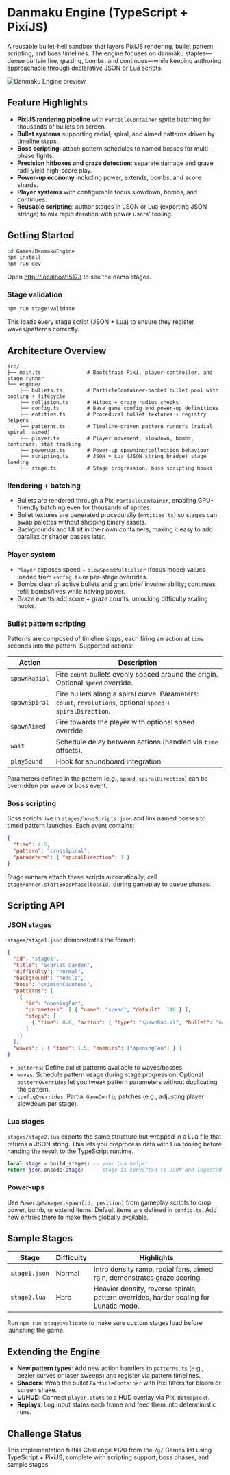 # Danmaku Engine (TypeScript + PixiJS)

A reusable bullet-hell sandbox that layers PixiJS rendering, bullet pattern scripting, and boss timelines. The engine focuses on
danmaku staples—dense curtain fire, grazing, bombs, and continues—while keeping authoring approachable through declarative JSON
or Lua scripts.

![Danmaku Engine preview](../programming%20challenges.png)

## Feature Highlights

- **PixiJS rendering pipeline** with `ParticleContainer` sprite batching for thousands of bullets on screen.
- **Bullet systems** supporting radial, spiral, and aimed patterns driven by timeline steps.
- **Boss scripting**: attach pattern schedules to named bosses for multi-phase fights.
- **Precision hitboxes and graze detection**: separate damage and graze radii yield high-score play.
- **Power-up economy** including power, extends, bombs, and score shards.
- **Player systems** with configurable focus slowdown, bombs, and continues.
- **Reusable scripting**: author stages in JSON or Lua (exporting JSON strings) to mix rapid iteration with power users’ tooling.

## Getting Started

```bash
cd Games/DanmakuEngine
npm install
npm run dev
```

Open <http://localhost:5173> to see the demo stages.

### Stage validation

```bash
npm run stage:validate
```

This loads every stage script (JSON + Lua) to ensure they register waves/patterns correctly.

## Architecture Overview

```
src/
├── main.ts               # Bootstraps Pixi, player controller, and stage runner
└── engine/
    ├── bullets.ts        # ParticleContainer-backed bullet pool with pooling + lifecycle
    ├── collision.ts      # Hitbox + graze radius checks
    ├── config.ts         # Base game config and power-up definitions
    ├── entities.ts       # Procedural bullet textures + registry helpers
    ├── patterns.ts       # Timeline-driven pattern runners (radial, spiral, aimed)
    ├── player.ts         # Player movement, slowdown, bombs, continues, stat tracking
    ├── powerups.ts       # Power-up spawning/collection behaviour
    ├── scripting.ts      # JSON + Lua (JSON string bridge) stage loading
    └── stage.ts          # Stage progression, boss scripting hooks
```

### Rendering + batching

- Bullets are rendered through a Pixi `ParticleContainer`, enabling GPU-friendly batching even for thousands of sprites.
- Bullet textures are generated procedurally (`entities.ts`) so stages can swap palettes without shipping binary assets.
- Backgrounds and UI sit in their own containers, making it easy to add parallax or shader passes later.

### Player system

- `Player` exposes speed + `slowSpeedMultiplier` (focus mode) values loaded from `config.ts` or per-stage overrides.
- Bombs clear all active bullets and grant brief invulnerability; continues refill bombs/lives while halving power.
- Graze events add score + graze counts, unlocking difficulty scaling hooks.

### Bullet pattern scripting

Patterns are composed of timeline steps, each firing an action at `time` seconds into the pattern. Supported actions:

| Action        | Description |
|---------------|-------------|
| `spawnRadial` | Fire `count` bullets evenly spaced around the origin. Optional `speed` override. |
| `spawnSpiral` | Fire bullets along a spiral curve. Parameters: `count`, `revolutions`, optional `speed` + `spiralDirection`. |
| `spawnAimed`  | Fire towards the player with optional speed override. |
| `wait`        | Schedule delay between actions (handled via `time` offsets). |
| `playSound`   | Hook for soundboard integration. |

Parameters defined in the pattern (e.g., `speed`, `spiralDirection`) can be overridden per wave or boss event.

### Boss scripting

Boss scripts live in `stages/bossScripts.json` and link named bosses to timed pattern launches. Each event contains:

```json
{
  "time": 4.5,
  "pattern": "crossSpiral",
  "parameters": { "spiralDirection": 1 }
}
```

Stage runners attach these scripts automatically; call `stageRunner.startBossPhase(bossId)` during gameplay to queue phases.

## Scripting API

### JSON stages

`stages/stage1.json` demonstrates the format:

```json
{
  "id": "stage1",
  "title": "Scarlet Garden",
  "difficulty": "normal",
  "background": "nebula",
  "boss": "crimsonCountess",
  "patterns": [
    {
      "id": "openingFan",
      "parameters": [ { "name": "speed", "default": 140 } ],
      "steps": [
        { "time": 0.0, "action": { "type": "spawnRadial", "bullet": "needle", "count": 12 } }
      ]
    }
  ],
  "waves": [ { "time": 1.5, "enemies": ["openingFan"] } ]
}
```

- `patterns`: Define bullet patterns available to waves/bosses.
- `waves`: Schedule pattern usage during stage progression. Optional `patternOverrides` let you tweak pattern parameters without
  duplicating the pattern.
- `configOverrides`: Partial `GameConfig` patches (e.g., adjusting player slowdown per stage).

### Lua stages

`stages/stage2.lua` exports the same structure but wrapped in a Lua file that returns a JSON string. This lets you preprocess data
with Lua tooling before handing the result to the TypeScript runtime.

```lua
local stage = build_stage() -- your Lua helper
return json.encode(stage)   -- stage is converted to JSON and ingested by the loader
```

### Power-ups

Use `PowerUpManager.spawn(id, position)` from gameplay scripts to drop power, bomb, or extend items. Default items are defined in
`config.ts`. Add new entries there to make them globally available.

## Sample Stages

| Stage         | Difficulty | Highlights |
|---------------|------------|------------|
| `stage1.json` | Normal     | Intro density ramp, radial fans, aimed rain, demonstrates graze scoring. |
| `stage2.lua`  | Hard       | Heavier density, reverse spirals, pattern overrides, harder scaling for Lunatic mode. |

Run `npm run stage:validate` to make sure custom stages load before launching the game.

## Extending the Engine

- **New pattern types**: Add new action handlers to `patterns.ts` (e.g., bezier curves or laser sweeps) and register via pattern
  timelines.
- **Shaders**: Wrap the bullet `ParticleContainer` with Pixi filters for bloom or screen shake.
- **UI/HUD**: Connect `player.stats` to a HUD overlay via Pixi `BitmapText`.
- **Replays**: Log input states each frame and feed them into deterministic runs.

## Challenge Status

This implementation fulfils Challenge #120 from the `/g/` Games list using TypeScript + PixiJS, complete with scripting support,
boss phases, and sample stages.
